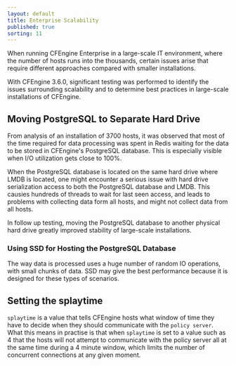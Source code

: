 ```yaml
---
layout: default
title: Enterprise Scalability
published: true
sorting: 11
---
```


When running CFEngine Enterprise in a large-scale IT environment, where the number of hosts runs into the thousands, certain issues arise that require different approaches compared with smaller installations.

With CFEngine 3.6.0, significant testing was performed to identify the issues surrounding scalability and to determine best practices in large-scale installations of CFEngine. 

## Moving PostgreSQL to Separate Hard Drive ##

From analysis of an installation of 3700 hosts, it was observed that most of the time required for data processing was spent in Redis waiting for the data to be stored in CFEngine's PostgreSQL database. This is especially visible when I/O utilization gets close to 100%.

When the PostgreSQL database is located on the same hard drive where LMDB is located, one might encounter a serious issue with hard drive serialization access to both the PostgreSQL database and LMDB. This causies hundreds of threads to wait for last seen access, and leads to problems with collecting data form all hosts, and might not collect data from all hosts.

In follow up testing, moving the PostgreSQL database to another physical hard drive greatly improved stability of large-scale installations.

### Using SSD for Hosting the PostgreSQL Database ###

The way data is processed uses a huge number of random IO operations, with small chunks of data. SSD may give the best performance because it is designed for these types of scenarios.

## Setting the splaytime ##

`splaytime` is a value that tells CFEngine hosts what window of time they have to decide when they should communicate with the `policy server`. What this means in practise is that when `splaytime` is set to a value such as 4 that the hosts will not attempt to communicate with the policy server all at the same time during a 4 minute window, which limits the number of concurrent connections at any given moment.












